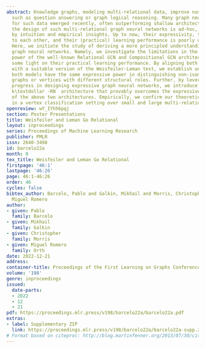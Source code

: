 ```yaml
---
abstract: Knowledge graphs, modeling multi-relational data, improve numerous applications
  such as question answering or graph logical reasoning. Many graph neural networks
  for such data emerged recently, often outperforming shallow architectures. However,
  the design of such multi-relational graph neural networks is ad-hoc, driven mainly
  by intuition and empirical insights. Up to now, their expressivity, their relation
  to each other, and their (practical) learning performance is poorly understood.
  Here, we initiate the study of deriving a more principled understanding of multi-relational
  graph neural networks. Namely, we investigate the limitations in the expressive
  power of the well-known Relational GCN and Compositional GCN architectures and shed
  some light on their practical learning performance. By aligning both architectures
  with a suitable version of the Weisfeiler-Leman test, we establish under which conditions
  both models have the same expressive power in distinguishing non-isomorphic (multi-relational)
  graphs or vertices with different structural roles. Further, by leveraging recent
  progress in designing expressive graph neural networks, we introduce the \textdollar
  k\textdollar -RN  architecture that provably overcomes the expressiveness limitations
  of the above two architectures. Empirically, we confirm our theoretical findings
  in a vertex classification setting over small and large multi-relational graphs.
openreview: wY_IYhh6pqj
section: Poster Presentations
title: Weisfeiler and Leman Go Relational
layout: inproceedings
series: Proceedings of Machine Learning Research
publisher: PMLR
issn: 2640-3498
id: barcelo22a
month: 0
tex_title: Weisfeiler and Leman Go Relational
firstpage: '46:1'
lastpage: '46:26'
page: 46:1-46:26
order: 46
cycles: false
bibtex_author: Barcelo, Pablo and Galkin, Mikhail and Morris, Christopher and Orth,
  Miguel Romero
author:
- given: Pablo
  family: Barcelo
- given: Mikhail
  family: Galkin
- given: Christopher
  family: Morris
- given: Miguel Romero
  family: Orth
date: 2022-12-21
address:
container-title: Proceedings of the First Learning on Graphs Conference
volume: '198'
genre: inproceedings
issued:
  date-parts:
  - 2022
  - 12
  - 21
pdf: https://proceedings.mlr.press/v198/barcelo22a/barcelo22a.pdf
extras:
- label: Supplementary ZIP
  link: https://proceedings.mlr.press/v198/barcelo22a/barcelo22a-supp.zip
# Format based on citeproc: http://blog.martinfenner.org/2013/07/30/citeproc-yaml-for-bibliographies/
---
```

